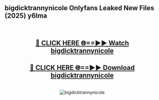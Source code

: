 <h2>bigdicktrannynicole Onlyfans Leaked New Files (2025) y6lma</h2>
<br>
<div align="center">
<h2><a href="https://mediafiles.top/bigdicktrannynicole&ref=git" rel="nofollow">🔴 CLICK HERE 🌐==►► Watch bigdicktrannynicole</a></h2>
<h2><a href="https://mediafiles.top/bigdicktrannynicole&ref=git" rel="nofollow">🔴 CLICK HERE 🌐==►► Download bigdicktrannynicole</a></h2>
<br>
<a href="https://mediafiles.top/bigdicktrannynicole&ref=git" rel="nofollow" data-target="animated-image.originalLink"><img src="https://i.ibb.co.com/xMMVF88/686577567.gif" alt="bigdicktrannynicole" style="max-width: 100%; display: inline-block;" data-target="animated-image.originalImage"></a>
</div>
<br>
<br>